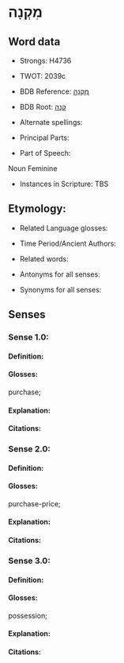 # מִקְנָה

<!-- Status: S2="NeedsEdits" -->
<!-- Lexica used for edits:   -->

## Word data

* Strongs: H4736

* TWOT: 2039c

* BDB Reference: [מִקְנָה](rc://en/bdb/dict/s.cb.ad)

* BDB Root: [קנה](rc://en/bdb/dict/s.cb.aa)

* Alternate spellings:

* Principal Parts:

* Part of Speech:

Noun Feminine

* Instances in Scripture: TBS

## Etymology:

* Related Language glosses:

* Time Period/Ancient Authors:

* Related words:

* Antonyms for all senses:

* Synonyms for all senses:

## Senses

### Sense 1.0:

#### Definition:

#### Glosses:

purchase; 

#### Explanation:

#### Citations:



### Sense 2.0:

#### Definition:

#### Glosses:

purchase-price; 

#### Explanation:

#### Citations:



### Sense 3.0:

#### Definition:

#### Glosses:

possession; 

#### Explanation:

#### Citations:



